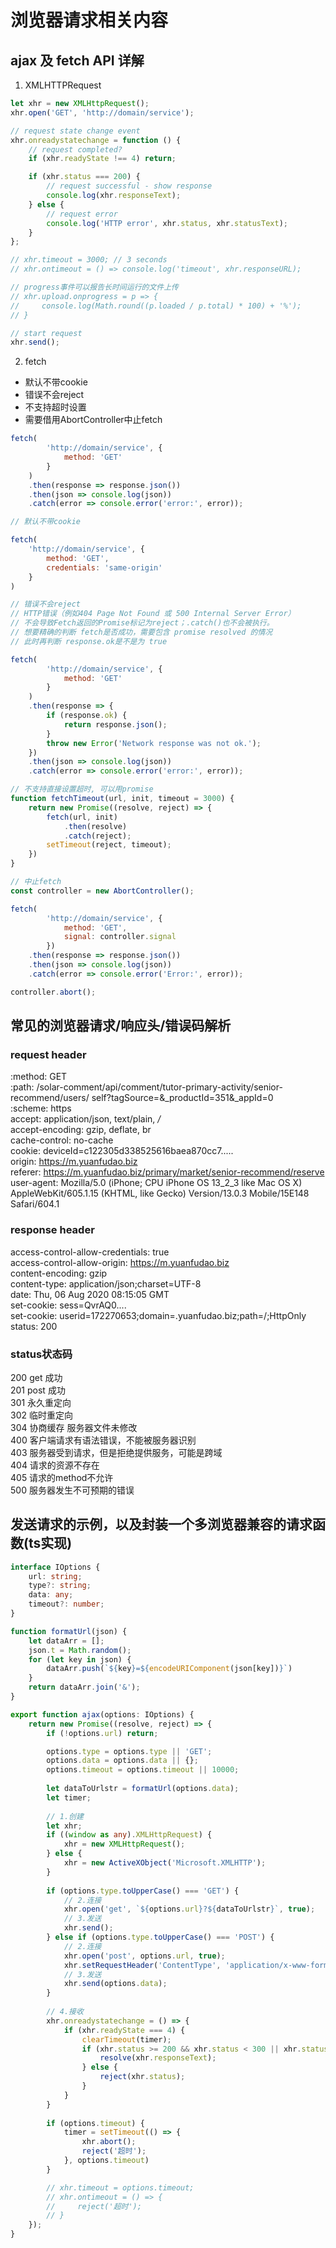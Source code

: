# 浏览器请求相关内容

## ajax  及 fetch API 详解
1. XMLHTTPRequest
```js
let xhr = new XMLHttpRequest();
xhr.open('GET', 'http://domain/service');

// request state change event
xhr.onreadystatechange = function () {
    // request completed?
    if (xhr.readyState !== 4) return;

    if (xhr.status === 200) {
        // request successful - show response
        console.log(xhr.responseText);
    } else {
        // request error
        console.log('HTTP error', xhr.status, xhr.statusText);
    }
};

// xhr.timeout = 3000; // 3 seconds
// xhr.ontimeout = () => console.log('timeout', xhr.responseURL);

// progress事件可以报告长时间运行的文件上传
// xhr.upload.onprogress = p => {
//     console.log(Math.round((p.loaded / p.total) * 100) + '%');
// }

// start request
xhr.send();
```
2. fetch

- 默认不带cookie
- 错误不会reject
- 不支持超时设置
- 需要借用AbortController中止fetch


```js
fetch(
        'http://domain/service', {
            method: 'GET'
        }
    )
    .then(response => response.json())
    .then(json => console.log(json))
    .catch(error => console.error('error:', error));

// 默认不带cookie

fetch(
    'http://domain/service', {
        method: 'GET',
        credentials: 'same-origin'
    }
)

// 错误不会reject
// HTTP错误（例如404 Page Not Found 或 500 Internal Server Error）
// 不会导致Fetch返回的Promise标记为reject；.catch()也不会被执行。
// 想要精确的判断 fetch是否成功，需要包含 promise resolved 的情况
// 此时再判断 response.ok是不是为 true

fetch(
        'http://domain/service', {
            method: 'GET'
        }
    )
    .then(response => {
        if (response.ok) {
            return response.json();
        }
        throw new Error('Network response was not ok.');
    })
    .then(json => console.log(json))
    .catch(error => console.error('error:', error));

// 不支持直接设置超时, 可以用promise
function fetchTimeout(url, init, timeout = 3000) {
    return new Promise((resolve, reject) => {
        fetch(url, init)
            .then(resolve)
            .catch(reject);
        setTimeout(reject, timeout);
    })
}

// 中止fetch
const controller = new AbortController();

fetch(
        'http://domain/service', {
            method: 'GET',
            signal: controller.signal
        })
    .then(response => response.json())
    .then(json => console.log(json))
    .catch(error => console.error('Error:', error));

controller.abort();
```
## 常见的浏览器请求/响应头/错误码解析

### request header
:method: GET  
:path: /solar-comment/api/comment/tutor-primary-activity/senior-recommend/users/  self?tagSource=&_productId=351&_appId=0  
:scheme: https  
accept: application/json, text/plain, */*  
accept-encoding: gzip, deflate, br  
cache-control: no-cache  
cookie: deviceId=c122305d338525616baea870cc7.....  
origin: https://m.yuanfudao.biz  
referer: https://m.yuanfudao.biz/primary/market/senior-recommend/reserve  
user-agent: Mozilla/5.0 (iPhone; CPU iPhone OS 13_2_3 like Mac OS X) AppleWebKit/605.1.15 (KHTML, like Gecko) Version/13.0.3 Mobile/15E148 Safari/604.1  

### response header
access-control-allow-credentials: true  
access-control-allow-origin: https://m.yuanfudao.biz  
content-encoding: gzip  
content-type: application/json;charset=UTF-8  
date: Thu, 06 Aug 2020 08:15:05 GMT  
set-cookie: sess=QvrAQ0....  
set-cookie: userid=172270653;domain=.yuanfudao.biz;path=/;HttpOnly  
status: 200  

### status状态码
200	get 成功  
201 post 成功  
301 永久重定向  
302	临时重定向  
304 协商缓存 服务器文件未修改  
400	客户端请求有语法错误，不能被服务器识别  
403	服务器受到请求，但是拒绝提供服务，可能是跨域  
404	请求的资源不存在  
405 请求的method不允许  
500	服务器发生不可预期的错误  

## 发送请求的示例，以及封装一个多浏览器兼容的请求函数(ts实现)
```ts
interface IOptions {
    url: string;
    type?: string;
    data: any;
    timeout?: number;
}

function formatUrl(json) {
    let dataArr = [];
    json.t = Math.random();
    for (let key in json) {
        dataArr.push(`${key}=${encodeURIComponent(json[key])}`)
    }
    return dataArr.join('&');
}

export function ajax(options: IOptions) {
    return new Promise((resolve, reject) => {
        if (!options.url) return;

        options.type = options.type || 'GET';
        options.data = options.data || {};
        options.timeout = options.timeout || 10000;
    
        let dataToUrlstr = formatUrl(options.data);
        let timer;
    
        // 1.创建
        let xhr;
        if ((window as any).XMLHttpRequest) {
            xhr = new XMLHttpRequest();
        } else {
            xhr = new ActiveXObject('Microsoft.XMLHTTP');
        }
    
        if (options.type.toUpperCase() === 'GET') {
            // 2.连接
            xhr.open('get', `${options.url}?${dataToUrlstr}`, true);
            // 3.发送
            xhr.send();
        } else if (options.type.toUpperCase() === 'POST') {
            // 2.连接
            xhr.open('post', options.url, true);
            xhr.setRequestHeader('ContentType', 'application/x-www-form-urlencoded');
            // 3.发送
            xhr.send(options.data);
        }
    
        // 4.接收
        xhr.onreadystatechange = () => {
            if (xhr.readyState === 4) {
                clearTimeout(timer);
                if (xhr.status >= 200 && xhr.status < 300 || xhr.status === 304) {
                    resolve(xhr.responseText);
                } else {
                    reject(xhr.status);
                }
            }
        }
    
        if (options.timeout) {
            timer = setTimeout(() => {
                xhr.abort();
                reject('超时');
            }, options.timeout)
        }

        // xhr.timeout = options.timeout;
        // xhr.ontimeout = () => {
        //     reject('超时');
        // }
    });
}
```
